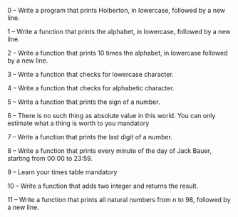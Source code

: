 0 – Write a program that prints Holberton, in lowercase, followed by a new line.

1 – Write a function that prints the alphabet, in lowercase, followed by a new line.

2 – Write a function that prints 10 times the alphabet, in lowercase followed by a new line.

3 – Write a function that checks for lowercase character. 

4 – Write a function that checks for alphabetic character.

5 – Write a function that prints the sign of a number.

6 – There is no such thing as absolute value in this world. You can only estimate what a thing is worth to you mandatory

7 – Write a function that prints the last digit of a number.

8 – Write a function that prints every minute of the day of Jack Bauer, starting from 00:00 to 23:59.

9 – Learn your times table mandatory

10 – Write a function that adds two integer and returns the result.

11 – Write a function that prints all natural numbers from n to 98, followed by a new line.

